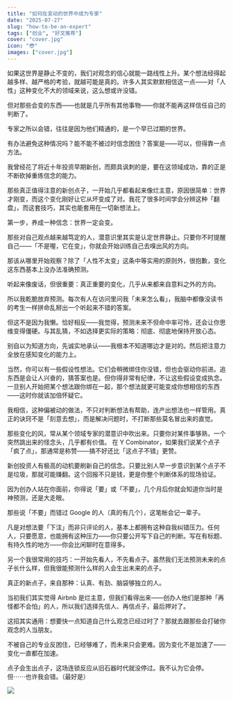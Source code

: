 ```yaml
---
title: "如何在变动的世界中成为专家"
date: "2025-07-27"
slug: "how-to-be-an-expert"
tags: ["创业", "好文推荐"]
cover: "cover.jpg"
icon: "😎"
images: ["cover.jpg"]
---
```

如果这世界是静止不变的，我们对观念的信心就能一路线性上升。某个想法经得起越多样、越严格的考验，就越可能是真的。许多人其实默默相信这一点——对「人性」这种变化不大的领域来说，这么想或许没错。



但对那些会变的东西——也就是几乎所有其他事物——你就不能再这样信任自己的判断了。



专家之所以会错，往往是因为他们精通的，是一个早已过期的世界。



有办法避免这种情况吗？能不能不被过时信念困住？答案是——可以，但得靠一点方法。



我曾经花了将近十年投资早期新创，而颇具讽刺的是，要在这领域成功，靠的正是不断砍掉重练信念的能力。



那些真正值得注意的新创点子，一开始几乎都看起来像烂主意，原因很简单：世界才刚变，而这个变化刚好让它从坏变成了对。我花了很多时间学会分辨这种「翻盘」，而这套技巧，其实也能套用在一切新想法上。



第一步，养成一种信念：世界一定会变。



那些对自己观点越来越笃定的人，潜意识里其实是认定世界静止。只要你不时提醒自己——「不是喔，它在变」，你就会开始训练自己去嗅出风的方向。



那该从哪里开始观察？除了「人性不太变」这条中等实用的原则外，很抱歉，变化这东西基本上没办法准确预测。



听起来像废话，但很重要：真正重要的变化，几乎从来都来自意料之外的方向。



所以我乾脆放弃预测。每次有人在访问里问我「未来怎么看」，我脑中都像没读书的考生一样拼命乱掰出一个听起来不错的答案。



但这不是因为我懒。恰好相反——我觉得，预测未来不但命中率可怜，还会让你思维变得僵硬。与其乱猜，不如选择更实际的策略：彻底、彻底地保持开放心态。



别自以为知道方向，先诚实地承认——我根本不知道哪边才是对的。然后把注意力全放在感知变化的能力上。



当然，你可以有一些假设性想法。它们会稍微绑住你没错，但也会驱动你前进。追东西是会让人兴奋的，猜答案也是。但你得非常有纪律，不让这些假设变成执念。
一旦别人开始把某个想法跟你绑在一起，那个想法就更可能变成你想相信的东西——这时你就该加倍怀疑它。



我相信，这种偏被动的做法，不只对判断想法有帮助，连产出想法也一样管用。真正的诀窍不是「刻意去想」，而是解决问题时，不打断那些莫名冒出来的直觉。



那些变化的风，常从某个领域专家的潜意识中吹出来。只要你对某件事够熟，一个突然跳出来的怪念头，几乎都有价值。
在 Y Combinator，如果我们说某个点子「疯了点」，那通常是称赞——搞不好还比「这点子不错」更赞。



新创投资人有极高的动机要刷新自己的信念。只要比别人早一步意识到某个点子不是垃圾，那就可能赚翻。这个回报不只是钱，更是你整个判断体系的现场验证。



因为创办人站在你面前，你得说「要」或「不要」，几个月后你就会知道你当时是神预测，还是大走眼。



那些说「不要」而错过 Google 的人（真的有几个），这笔帐会记一辈子。



凡是对想法要「下注」而非只评论的人，基本上都拥有这种自我纠错压力。任何人，只要愿意，也能拥有这种压力——你只要公开写下自己的判断。写在有标题、有持久性的地方——你会比闲聊时在意得多。



另一个我很常用的技巧：一开始先看人，不先看点子。虽然我们无法预测未来的点子长什么样，但我很能预测什么样的人会生出未来的点子。



真正的新点子，来自那种：认真、有劲、脑袋够独立的人。



当初我们其实觉得 Airbnb 是烂主意，但我们看得出来——创办人他们是那种「再怪都不会怕」的人，所以我们选择先信人、再信点子，最后押对了。



这招其实通用：想要快一点知道自己什么观念已经过时了？那就去跟那些会打破你观念的人当朋友。



不被自己的专业反困住，已经够难了，而未来只会更难。因为变化不是加速了——变化一直都在加速。



点子会生出点子，这场连锁反应从旧石器时代就没停过。我不认为它会停。
但⋯⋯也许我会错。（最好是）




![](https://prod-files-secure.s3.us-west-2.amazonaws.com/112d0858-5090-4d34-a606-b75eb8d65fd2/46476355-9cf3-4e99-9b7a-3531bc426380/1000202064.png?X-Amz-Algorithm=AWS4-HMAC-SHA256&X-Amz-Content-Sha256=UNSIGNED-PAYLOAD&X-Amz-Credential=ASIAZI2LB4664MGSQQHT%2F20250907%2Fus-west-2%2Fs3%2Faws4_request&X-Amz-Date=20250907T212614Z&X-Amz-Expires=3600&X-Amz-Security-Token=IQoJb3JpZ2luX2VjEEUaCXVzLXdlc3QtMiJHMEUCIQCzOcA4%2BpMizjScliMEImeGKo83EQhh%2BJINkXbQGuf38QIgbta2wZKwyqR9O4ae8Upt1D8C%2Bq5zePnjOCEYKajo4BkqiAQIrv%2F%2F%2F%2F%2F%2F%2F%2F%2F%2FARAAGgw2Mzc0MjMxODM4MDUiDEwYsYdCVdrSO7720CrcAyAiiVtEpSSkCfKIR8mpLI6ifexrVU2gLj8V7RQAdKR2PPBrCwbbRjU0GyLGMeE0HUra6Q8TS5JQRohk%2FJqROulYxbLip7nIbSQwtjGrPS9wEple9GN01lcCwNpOPd8YAqCawQqjbKi4w1Kb761ANlLI0JRBIavSB1qXz9hq%2BLRL7ACtmll5tnglDISyfalmcv0BDNr5i7JQxbbpsu28aFBrgW7TyIlCFvh35owtWl0H8f9Nd7FB0xcwQnGugQSOLBmKQlk%2B1Q9JiVjA38l4TJak%2FBfiuHedUk7RQvPTBTecVcZI5tHWjuQN%2FVahtTwv4efyP3QWavDKi6ZDQ363mN33PE8nxhZnoyCVDW7GIvxG6E9wl%2FukuJOgV2sFNzXZ82C12hOX3pYjMX8y0CN94UUITWAzd0UeojFsRwNK3jq5TeK8Ym0FJFKJ72iGv76BUUjlct7P%2FBqxJdIVQHXui6tSRsUbU6xg%2FouA7Qu5F63fjJaHK2XitzNMOD37j1AwVW2gUroXxAvgbx5s9ElA51LNCWEWFgHTeiVadsYxHGfagE2fK0K2S6UANI1iY65zFOZi9rCEbsoBbhL6IypuiYROzairpxglQTg7FUB8Cc%2Bc6OmcJt%2BhliD8r51gMMvn98UGOqUBbANJaLOOLvqjj8HgH%2FEt7vcioT30oNRBb2Z2lKUpxPGiyR9vueBIPUt6Wcb7NoyODePQaEbEKrZoBhMkIs6iLDArQCSbGijC909oWHRZs5PH6EOqXgPqgz5TQrpyFKYwKJ9TOK6d9U96AMQa3L92ipg%2BTPMgZhmf%2FinskUPSl0V1sdhkn%2F5hN9OmwLYAlyqfpjl5pr3lExtaMhFky9NfRvcuXIYS&X-Amz-Signature=27f7968be09553161556e2d37965fb1f83a1a4468036c482845b451816ba4080&X-Amz-SignedHeaders=host&x-amz-checksum-mode=ENABLED&x-id=GetObject)

